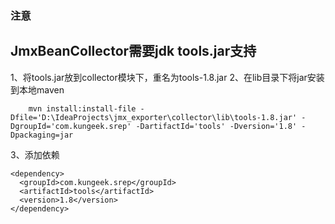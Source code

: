 ### 注意
## JmxBeanCollector需要jdk tools.jar支持
1、将tools.jar放到collector模块下，重名为tools-1.8.jar
2、在lib目录下将jar安装到本地maven
```
    mvn install:install-file -Dfile='D:\IdeaProjects\jmx_exporter\collector\lib\tools-1.8.jar' -DgroupId='com.kungeek.srep' -DartifactId='tools' -Dversion='1.8' -Dpackaging=jar
```
3、添加依赖
```
<dependency>
  <groupId>com.kungeek.srep</groupId>
  <artifactId>tools</artifactId>
  <version>1.8</version>
</dependency>
```